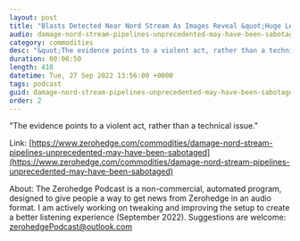 ```yaml
---
layout: post
title: "Blasts Detected Near Nord Stream As Images Reveal &quot;Huge Leak&quot; "
audio: damage-nord-stream-pipelines-unprecedented-may-have-been-sabotaged-2
category: commodities
desc: "&quot;The evidence points to a violent act, rather than a technical issue.&quot;"
duration: 00:06:50
length: 410
datetime: Tue, 27 Sep 2022 13:56:00 +0000
tags: podcast
guid: damage-nord-stream-pipelines-unprecedented-may-have-been-sabotaged-0
order: 2
---
```

&quot;The evidence points to a violent act, rather than a technical issue.&quot;

Link: [https://www.zerohedge.com/commodities/damage-nord-stream-pipelines-unprecedented-may-have-been-sabotaged](https://www.zerohedge.com/commodities/damage-nord-stream-pipelines-unprecedented-may-have-been-sabotaged)

About: The Zerohedge Podcast is a non-commercial, automated program, designed to give people a way to get news from Zerohedge in an audio format.  I am actively working on tweaking and improving the setup to create a better listening experience (September 2022).  Suggestions are welcome: [zerohedgePodcast@outlook.com](mailto:zerohedgePodcast@outlook.com)